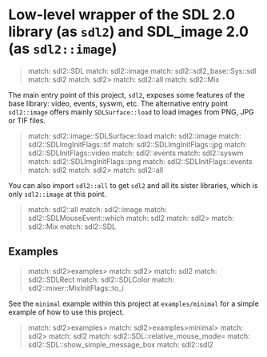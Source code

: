 # Low-level wrapper of the SDL 2.0 library (as `sdl2`) and SDL_image 2.0 (as `sdl2::image`)

> match: sdl2::SDL
> match: sdl2::image
> match: sdl2::sdl2_base::Sys::sdl
> match: sdl2
> match: sdl2>
> match: sdl2::all
> match: sdl2::Mix

The main entry point of this project, `sdl2`, exposes some features of the base
library: video, events, syswm, etc. The alternative entry point `sdl2::image` offers
mainly `SDLSurface::load` to load images from PNG, JPG or TIF files.

> match: sdl2::image::SDLSurface::load
> match: sdl2::image
> match: sdl2::SDLImgInitFlags::tif
> match: sdl2::SDLImgInitFlags::jpg
> match: sdl2::SDLInitFlags::video
> match: sdl2::events
> match: sdl2::syswm
> match: sdl2::SDLImgInitFlags::png
> match: sdl2::SDLInitFlags::events
> match: sdl2
> match: sdl2>
> match: sdl2::all

You can also import `sdl2::all` to get `sdl2` and all its sister libraries, which is only
`sdl2::image` at this point.

> match: sdl2::all
> match: sdl2::image
> match: sdl2::SDLMouseEvent::which
> match: sdl2
> match: sdl2>
> match: sdl2::Mix
> match: sdl2::SDL

## Examples

> match: sdl2>examples>
> match: sdl2>
> match: sdl2
> match: sdl2::SDLRect
> match: sdl2::SDLColor
> match: sdl2::mixer::MixInitFlags::to_i

See the `minimal` example within this project at `examples/minimal` for a simple example
of how to use this project.

> match: sdl2>examples>
> match: sdl2>examples>minimal>
> match: sdl2>
> match: sdl2
> match: sdl2::SDL::relative_mouse_mode=
> match: sdl2::SDL::show_simple_message_box
> match: sdl2::sdl2

